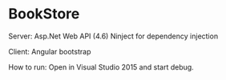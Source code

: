 # BookStore

Server:
Asp.Net Web API (4.6)
Ninject for dependency injection

Client:
Angular
bootstrap

How to run:
Open in Visual Studio 2015 and start debug.

